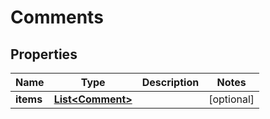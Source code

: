 
# Comments

## Properties
Name | Type | Description | Notes
------------ | ------------- | ------------- | -------------
**items** | [**List&lt;Comment&gt;**](Comment.md) |  |  [optional]



